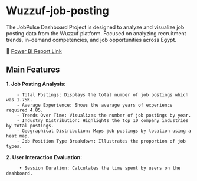 # Wuzzuf-job-posting
The JobPulse Dashboard Project is designed to analyze and visualize job posting data from the Wuzzuf platform. Focused on analyzing recruitment trends, in-demand competencies, and job opportunities across Egypt.

🔗 [Power BI Report Link](https://app.powerbi.com/view?r=eyJrIjoiNzg4YzM5ZTYtZjVjYS00OWY2LTk2OGEtNjk0OWUxYWVmMjk5IiwidCI6Ijk1Y2Q0NmVkLTYwMzktNDczOC04NTA3LWQ0ODYxNjBkZWIyZSJ9)

## Main Features
 **1. Job Posting Analysis:**    
 
        - Total Postings: Displays the total number of job postings which was 1.75K.     
        - Average Experience: Shows the average years of experience required 4.85.   
        - Trends Over Time: Visualizes the number of job postings by year.   
        - Industry Distribution: Highlights the top 10 company industries by total postings.   
        - Geographical Distribution: Maps job postings by location using a heat map.   
        - Job Position Type Breakdown: Illustrates the proportion of job types.    

 **2. User Interaction Evaluation:**

         • Session Duration: Calculates the time spent by users on the dashboard. 






